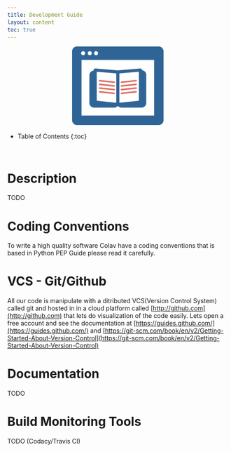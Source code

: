 ```yaml
---
title: Development Guide
layout: content
toc: true
---
```


<center>
<img src="/img/PH-ROOT-icons-DG.png"/>
</center>

* Table of Contents 
{:toc}
<br>


# Description
TODO


# Coding Conventions
To write a high quality software Colav have a coding conventions 
that is based in Python PEP Guide please read it carefully.


# VCS - Git/Github
All our code is manipulate with a ditributed VCS(Version Control System) called git and hosted in 
in a cloud platform called [http://github.com](http://github.com) that lets do visualization of the code easily. 
Lets open a free account and see the documentation at [https://guides.github.com/](https://guides.github.com/) and [https://git-scm.com/book/en/v2/Getting-Started-About-Version-Control](https://git-scm.com/book/en/v2/Getting-Started-About-Version-Control) 

# Documentation
TODO

# Build Monitoring Tools
TODO (Codacy/Travis CI)

